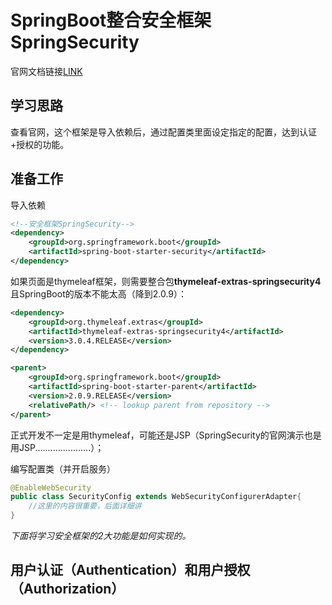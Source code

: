 # SpringBoot整合安全框架SpringSecurity

官网文档链接[LINK](https://spring.io/projects/spring-security)

## 学习思路

查看官网，这个框架是导入依赖后，通过配置类里面设定指定的配置，达到认证+授权的功能。

## 准备工作

导入依赖

```xml
<!--安全框架SpringSecurity-->
<dependency>
    <groupId>org.springframework.boot</groupId>
    <artifactId>spring-boot-starter-security</artifactId>
</dependency>
```

如果页面是thymeleaf框架，则需要整合包**thymeleaf-extras-springsecurity4**且SpringBoot的版本不能太高（降到2.0.9）：

```xml
<dependency>
    <groupId>org.thymeleaf.extras</groupId>
    <artifactId>thymeleaf-extras-springsecurity4</artifactId>
    <version>3.0.4.RELEASE</version>
</dependency>
```

```xml
<parent>
    <groupId>org.springframework.boot</groupId>
    <artifactId>spring-boot-starter-parent</artifactId>
    <version>2.0.9.RELEASE</version>
    <relativePath/> <!-- lookup parent from repository -->
</parent>
```

正式开发不一定是用thymeleaf，可能还是JSP（SpringSecurity的官网演示也是用JSP......................）；

编写配置类（并开启服务）

```java
@EnableWebSecurity
public class SecurityConfig extends WebSecurityConfigurerAdapter{
    //这里的内容很重要，后面详细讲
}
```

*下面将学习安全框架的2大功能是如何实现的。*

## 用户认证（Authentication）和用户授权（Authorization）









